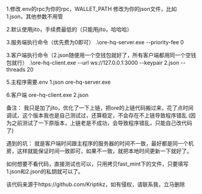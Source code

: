 1.修改.env的rpc为你的rpc，WALLET_PATH 修改为你的json文件，比如 1.json，其他参数不用管

2.默认使用jito，手续费最低的（只能用jito，哈哈哈）

3.服务端执行命令（优先费为0即可） .\ore-hq-server.exe --priority-fee 0

3.客户端执行命令（2.json随便用一个空钱包就好了，所有客户端都用同一个空钱包就行） .\ore-hq-client.exe --url ws://127.0.0.1:3000 --keypair 2.json --threads 20

5.主程序需要.env 1.json ore-hq-server.exe

6.客户端 ore-hq-client.exe 2.json

备注：
我只是加了jito，优化了一下上链，把ore的上链代码搬过来，花了点时间调试，这个版本我也是自己测试过，还算稳定，不会存在不上链导致程序错乱
(因为之前测试了一下原版本，上链老是不成功，会导致程序错乱，只能自己改代码了)

遇到的坑：
就是客户端时间跟主程序的服务器的时间不一致，最好都是同一个机房，这样就能保证时间一致即可，如果不一致，就把本地时间更新一下就好了。

如何想要不看代码，直接测试也可以，只用拷贝fast_mint下的文件，只要填写1.json和2.json的私钥就可以了。

该代码来源于https://github.com/Kriptikz，如有侵权，请联系我，立马删除
